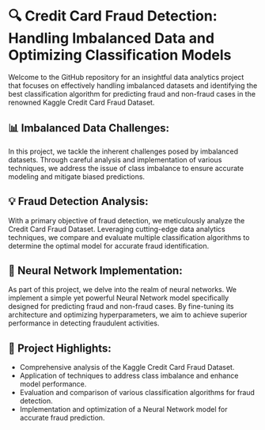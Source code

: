# 🔍 Credit Card Fraud Detection: Handling Imbalanced Data and Optimizing Classification Models

Welcome to the GitHub repository for an insightful data analytics project that focuses on effectively handling imbalanced datasets and identifying the best classification algorithm for predicting fraud and non-fraud cases in the renowned Kaggle Credit Card Fraud Dataset.

## 📊 Imbalanced Data Challenges:
In this project, we tackle the inherent challenges posed by imbalanced datasets. Through careful analysis and implementation of various techniques, we address the issue of class imbalance to ensure accurate modeling and mitigate biased predictions.

## 💡 Fraud Detection Analysis:
With a primary objective of fraud detection, we meticulously analyze the Credit Card Fraud Dataset. Leveraging cutting-edge data analytics techniques, we compare and evaluate multiple classification algorithms to determine the optimal model for accurate fraud identification.

## 🧠 Neural Network Implementation:
As part of this project, we delve into the realm of neural networks. We implement a simple yet powerful Neural Network model specifically designed for predicting fraud and non-fraud cases. By fine-tuning its architecture and optimizing hyperparameters, we aim to achieve superior performance in detecting fraudulent activities.

## 📑 Project Highlights:

* Comprehensive analysis of the Kaggle Credit Card Fraud Dataset.
* Application of techniques to address class imbalance and enhance model performance.
* Evaluation and comparison of various classification algorithms for fraud detection.
* Implementation and optimization of a Neural Network model for accurate fraud prediction.
